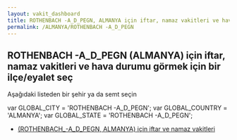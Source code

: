 ```yaml
---
layout: vakit_dashboard
title: ROTHENBACH -A_D_PEGN, ALMANYA için iftar, namaz vakitleri ve hava durumu - ilçe/eyalet seç
permalink: /ALMANYA/ROTHENBACH -A_D_PEGN
---
```


## ROTHENBACH -A_D_PEGN (ALMANYA) için iftar, namaz vakitleri ve hava durumu  görmek için bir ilçe/eyalet seç

Aşağıdaki listeden bir şehir ya da semt seçin



  var GLOBAL_CITY = 'ROTHENBACH -A_D_PEGN';
  var GLOBAL_COUNTRY = 'ALMANYA';
  var GLOBAL_STATE = 'ROTHENBACH -A_D_PEGN';
* [ (ROTHENBACH_-A_D_PEGN, ALMANYA) için iftar ve namaz vakitleri](/ALMANYA/ROTHENBACH_-A_D_PEGN/)
</script>
<script type="text/javascript">